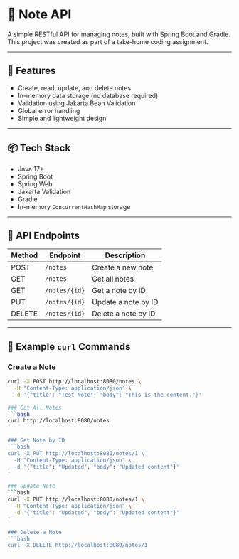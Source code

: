 # 📝 Note API

A simple RESTful API for managing notes, built with Spring Boot and Gradle. This project was created as part of a take-home coding assignment.

---

## 🚀 Features

- Create, read, update, and delete notes
- In-memory data storage (no database required)
- Validation using Jakarta Bean Validation
- Global error handling
- Simple and lightweight design

---

## 📦 Tech Stack

- Java 17+
- Spring Boot
- Spring Web
- Jakarta Validation
- Gradle
- In-memory `ConcurrentHashMap` storage

---

## 📂 API Endpoints

| Method | Endpoint       | Description             |
|--------|----------------|-------------------------|
| POST   | `/notes`       | Create a new note       |
| GET    | `/notes`       | Get all notes           |
| GET    | `/notes/{id}`  | Get a note by ID        |
| PUT    | `/notes/{id}`  | Update a note by ID     |
| DELETE | `/notes/{id}`  | Delete a note by ID     |

---

## 🧪 Example `curl` Commands

### Create a Note
```bash
curl -X POST http://localhost:8080/notes \
  -H "Content-Type: application/json" \
  -d '{"title": "Test Note", "body": "This is the content."}'

### Get All Notes
```bash
curl http://localhost:8080/notes
'

### Get Note by ID
```bash
curl -X PUT http://localhost:8080/notes/1 \
  -H "Content-Type: application/json" \
  -d '{"title": "Updated", "body": "Updated content"}'
'

### Update Note
```bash
curl -X PUT http://localhost:8080/notes/1 \
  -H "Content-Type: application/json" \
  -d '{"title": "Updated", "body": "Updated content"}'
'

### Delete a Note
```bash
curl -X DELETE http://localhost:8080/notes/1
'


